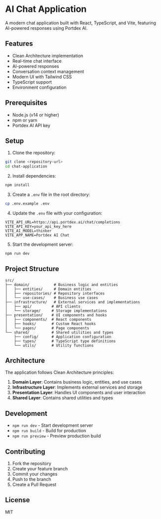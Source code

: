 # AI Chat Application

A modern chat application built with React, TypeScript, and Vite, featuring AI-powered responses using Portdex AI.

## Features

- Clean Architecture implementation
- Real-time chat interface
- AI-powered responses
- Conversation context management
- Modern UI with Tailwind CSS
- TypeScript support
- Environment configuration

## Prerequisites

- Node.js (v14 or higher)
- npm or yarn
- Portdex AI API key

## Setup

1. Clone the repository:
```bash
git clone <repository-url>
cd chat-application
```

2. Install dependencies:
```bash
npm install
```

3. Create a `.env` file in the root directory:
```bash
cp .env.example .env
```

4. Update the `.env` file with your configuration:
```env
VITE_API_URL=https://api.portdex.ai/chat/completions
VITE_API_KEY=your_api_key_here
VITE_AI_MODEL=thinker
VITE_APP_NAME=Portdex AI Chat
```

5. Start the development server:
```bash
npm run dev
```

## Project Structure

```
src/
├── domain/           # Business logic and entities
│   ├── entities/     # Domain entities
│   ├── repositories/ # Repository interfaces
│   └── use-cases/    # Business use cases
├── infrastructure/   # External services and implementations
│   ├── api/         # API clients
│   └── storage/     # Storage implementations
├── presentation/    # UI components and hooks
│   ├── components/  # React components
│   ├── hooks/       # Custom React hooks
│   └── pages/       # Page components
└── shared/          # Shared utilities and types
    ├── config/      # Application configuration
    ├── types/       # TypeScript type definitions
    └── utils/       # Utility functions
```

## Architecture

The application follows Clean Architecture principles:

1. **Domain Layer**: Contains business logic, entities, and use cases
2. **Infrastructure Layer**: Implements external services and storage
3. **Presentation Layer**: Handles UI components and user interaction
4. **Shared Layer**: Contains shared utilities and types

## Development

- `npm run dev` - Start development server
- `npm run build` - Build for production
- `npm run preview` - Preview production build

## Contributing

1. Fork the repository
2. Create your feature branch
3. Commit your changes
4. Push to the branch
5. Create a Pull Request

## License

MIT